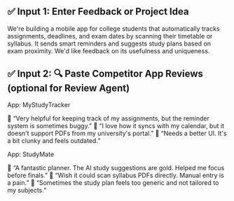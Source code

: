 # 

## ✅ Input 1: Enter Feedback or Project Idea

We're building a mobile app for college students that automatically tracks assignments, deadlines, and exam dates by scanning their timetable or syllabus. It sends smart reminders and suggests study plans based on exam proximity. We'd like feedback on its usefulness and uniqueness.

## ✅ Input 2: 🔍 Paste Competitor App Reviews (optional for Review Agent)

App: MyStudyTracker

🌟 “Very helpful for keeping track of my assignments, but the reminder system is sometimes buggy.”
🌟 “I love how it syncs with my calendar, but it doesn't support PDFs from my university's portal.”
🌟 “Needs a better UI. It's a bit clunky and feels outdated.”

App: StudyMate

🌟 “A fantastic planner. The AI study suggestions are gold. Helped me focus before finals.”
🌟 “Wish it could scan syllabus PDFs directly. Manual entry is a pain.”
🌟 “Sometimes the study plan feels too generic and not tailored to my subjects.”
